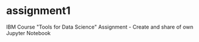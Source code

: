 # assignment1
IBM Course "Tools for Data Science" Assignment - Create and share of own Jupyter Notebook

